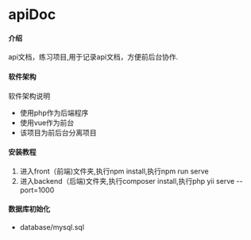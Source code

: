 # apiDoc

#### 介绍
api文档，练习项目,用于记录api文档，方便前后台协作.

#### 软件架构
软件架构说明
- 使用php作为后端程序
- 使用vue作为前台
- 该项目为前后台分离项目


#### 安装教程
1. 进入front（前端)文件夹,执行npm install,执行npm run serve
2. 进入backend（后端)文件夹,执行composer install,执行php yii serve --port=1000


#### 数据库初始化
- database/mysql.sql 
